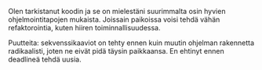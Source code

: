 Olen tarkistanut koodin ja se on mielestäni suurimmalta osin hyvien ohjelmointitapojen mukaista. Joissain paikoissa voisi
tehdä vähän refaktorointia, kuten hiiren toiminnallisuudessa.

Puutteita: sekvenssikaaviot on tehty ennen kuin muutin ohjelman rakennetta radikaalisti, joten ne eivät pidä
täysin paikkaansa. En ehtinyt ennen deadlineä tehdä uusia.